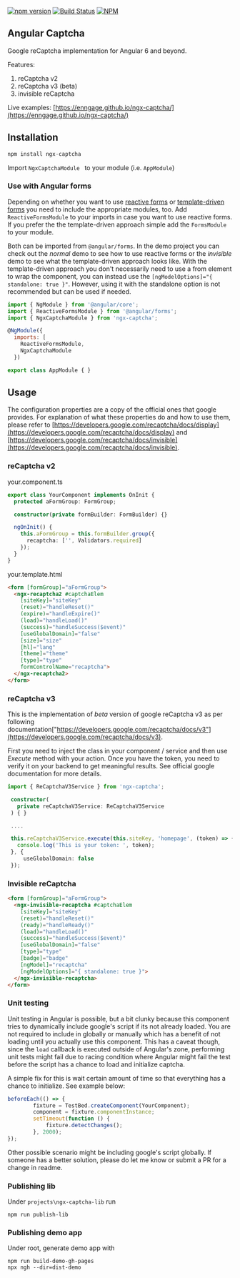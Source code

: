 [![npm version](https://badge.fury.io/js/ngx-captcha.svg)](https://badge.fury.io/js/ngx-captcha)
[![Build Status](https://api.travis-ci.org/Enngage/ngx-captcha.svg?branch=master)](https://travis-ci.org/Enngage/ngx-captcha)
[![NPM](https://nodei.co/npm/ngx-captcha.png?mini=true)](https://nodei.co/npm/ngx-captcha/)

## Angular Captcha

Google reCaptcha implementation for Angular 6 and beyond. 

Features: 

1. reCaptcha v2
2. reCaptcha v3 (beta)
3. invisible reCaptcha

Live examples: [https://enngage.github.io/ngx-captcha/](https://enngage.github.io/ngx-captcha/)

## Installation

```javascript
npm install ngx-captcha
```

Import `NgxCaptchaModule ` to your module (i.e. `AppModule`)

### Use with Angular forms

Depending on whether you want to use [reactive forms](https://angular.io/guide/reactive-forms) or [template-driven forms](https://angular.io/guide/forms) you need to include the appropriate modules, too.
Add `ReactiveFormsModule` to your imports in case you want to use reactive forms. If you prefer the the template-driven approach simple add the `FormsModule` to your module. 

Both can be imported from `@angular/forms`. In the demo project you can check out the *normal* demo to see how to use reactive forms or the *invisible* demo to see what the template-driven approach looks like. With the template-driven approach you don't necessarily need to use a from element to wrap the component, you can instead use the `[ngModelOptions]="{ standalone: true }"`.
However, using it with the standalone option is not recommended but can be used if needed. 

```javascript
import { NgModule } from '@angular/core';
import { ReactiveFormsModule } from '@angular/forms';
import { NgxCaptchaModule } from 'ngx-captcha';

@NgModule({
  imports: [
    ReactiveFormsModule,
    NgxCaptchaModule
  })

export class AppModule { }
```

## Usage
The configuration properties are a copy of the official ones that google provides. For explanation of what these properties do and how to use them, please refer to [https://developers.google.com/recaptcha/docs/display](https://developers.google.com/recaptcha/docs/display) and [https://developers.google.com/recaptcha/docs/invisible](https://developers.google.com/recaptcha/docs/invisible).

### reCaptcha v2

your.component.ts
```typescript
export class YourComponent implements OnInit {
  protected aFormGroup: FormGroup;

  constructor(private formBuilder: FormBuilder) {}

  ngOnInit() {
    this.aFormGroup = this.formBuilder.group({
      recaptcha: ['', Validators.required]
    });
  }
}
```

your.template.html
```html
<form [formGroup]="aFormGroup">
  <ngx-recaptcha2 #captchaElem
    [siteKey]="siteKey"
    (reset)="handleReset()"
    (expire)="handleExpire()"
    (load)="handleLoad()"
    (success)="handleSuccess($event)"
    [useGlobalDomain]="false"
    [size]="size"
    [hl]="lang"
    [theme]="theme"
    [type]="type"
    formControlName="recaptcha">
  </ngx-recaptcha2>
</form>
```

### reCaptcha v3

 This is the implementation of <em>beta</em> version of google reCaptcha v3 as per following documentation["https://developers.google.com/recaptcha/docs/v3"](https://developers.google.com/recaptcha/docs/v3).

 First you need to inject the <em></em> class in your component / service and then use <em>Execute</em> method with your action. Once you have the token, you need to verify it on your backend to get meaningful results. See official google documentation for more details.

 ```typescript
 import { ReCaptchaV3Service } from 'ngx-captcha';

  constructor(
    private reCaptchaV3Service: ReCaptchaV3Service
  ) { }

  ....

  this.reCaptchaV3Service.execute(this.siteKey, 'homepage', (token) => {
    console.log('This is your token: ', token);
  }, {
      useGlobalDomain: false
  });
 ```

### Invisible reCaptcha

```html
<form [formGroup]="aFormGroup">
  <ngx-invisible-recaptcha #captchaElem
    [siteKey]="siteKey"
    (reset)="handleReset()"
    (ready)="handleReady()"
    (load)="handleLoad()"
    (success)="handleSuccess($event)"
    [useGlobalDomain]="false"
    [type]="type"
    [badge]="badge"
    [ngModel]="recaptcha"
    [ngModelOptions]="{ standalone: true }">
  </ngx-invisible-recaptcha>
</form>
```

### Unit testing

Unit testing in Angular is possible, but a bit clunky because this component tries to dynamically include google's script if its not already loaded. You are not required to include in globally or manually which has a benefit of not loading until you actually use this component. This has a caveat though, since the `load` callback is executed outside of Angular's zone, performing unit tests might fail due to racing condition where Angular might fail the test before the script has a chance to load and initialize captcha. 

A simple fix for this is wait certain amount of time so that everything has a chance to initialize. See example below:

```typescript
beforeEach(() => {
        fixture = TestBed.createComponent(YourComponent);
        component = fixture.componentInstance;
        setTimeout(function () {
            fixture.detectChanges();
        }, 2000);
});
```

Other possible scenario might be including google's script globally. If someone has a better solution, please do let me know or submit a PR for a change in readme.

### Publishing lib

Under `projects\ngx-captcha-lib` run 

```
npm run publish-lib
```

### Publishing demo app

Under root, generate demo app with

```
npm run build-demo-gh-pages
npx ngh --dir=dist-demo
```
